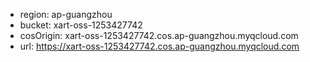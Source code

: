 - region:    ap-guangzhou
- bucket:    xart-oss-1253427742
- cosOrigin: xart-oss-1253427742.cos.ap-guangzhou.myqcloud.com
- url:       https://xart-oss-1253427742.cos.ap-guangzhou.myqcloud.com